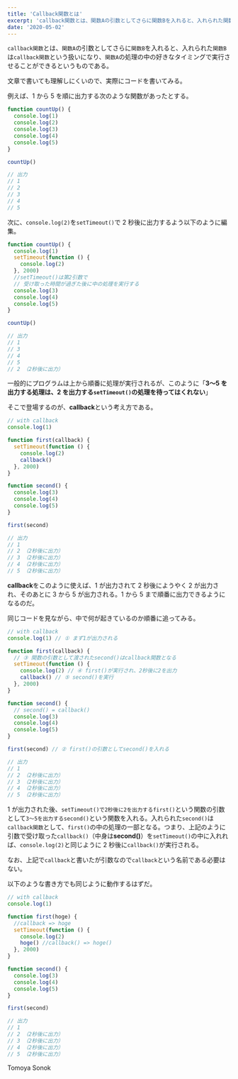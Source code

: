 ```yaml
---
title: 'Callback関数とは'
excerpt: 'callback関数とは、関数Aの引数としてさらに関数Bを入れると、入れられた関数Bはcallback関数という扱いになり、関数Aの処理の中の好きなタイミングで実行させることができるというものである...'
date: '2020-05-02'
---
```


`callback関数`とは、`関数A`の引数としてさらに`関数B`を入れると、入れられた`関数B`は`callback関数`という扱いになり、`関数A`の処理の中の好きなタイミングで実行させることができるというものである。

文章で書いても理解しにくいので、実際にコードを書いてみる。

例えば、1 から 5 を順に出力する次のような関数があったとする。

```js
function countUp() {
  console.log(1)
  console.log(2)
  console.log(3)
  console.log(4)
  console.log(5)
}

countUp()

// 出力
// 1
// 2
// 3
// 4
// 5
```

次に、`console.log(2)`を`setTimeout()`で 2 秒後に出力するよう以下のように編集。

```js
function countUp() {
  console.log(1)
  setTimeout(function () {
    console.log(2)
  }, 2000)
  //setTimeout()は第2引数で
  // 受け取った時間が過ぎた後に中の処理を実行する
  console.log(3)
  console.log(4)
  console.log(5)
}

countUp()

// 出力
// 1
// 3
// 4
// 5
// 2 （2秒後に出力）
```

一般的にプログラムは上から順番に処理が実行されるが、このように「**3〜5 を出力する処理は、2 を出力する`setTimeout()`の処理を待ってはくれない**」

そこで登場するのが、**callback**という考え方である。

```js
// with callback
console.log(1)

function first(callback) {
  setTimeout(function () {
    console.log(2)
    callback()
  }, 2000)
}

function second() {
  console.log(3)
  console.log(4)
  console.log(5)
}

first(second)

// 出力
// 1
// 2 （2秒後に出力）
// 3 （2秒後に出力）
// 4 （2秒後に出力）
// 5 （2秒後に出力）
```

**callback**をこのように使えば、1 が出力されて 2 秒後にようやく 2 が出力され、そのあとに 3 から 5 が出力される。1 から 5 まで順番に出力できるようになるのだ。

同じコードを見ながら、中で何が起きているのか順番に追ってみる。

```js
// with callback
console.log(1) // ① まず1が出力される

function first(callback) {
  // ③ 関数の引数として渡されたsecond()はcallback関数となる
  setTimeout(function () {
    console.log(2) // ④ first()が実行され、2秒後に2を出力
    callback() // ⑤ second()を実行
  }, 2000)
}

function second() {
  // second() = callback()
  console.log(3)
  console.log(4)
  console.log(5)
}

first(second) // ② first()の引数としてsecond()を入れる

// 出力
// 1
// 2 （2秒後に出力）
// 3 （2秒後に出力）
// 4 （2秒後に出力）
// 5 （2秒後に出力）
```

1 が出力された後、`setTimeout()で2秒後に2を出力するfirst()`という関数の引数として`3〜5を出力するsecond()`という関数を入れる。入れられた`second()`は`callback関数`として、`first()`の中の処理の一部となる。つまり、上記のように引数で受け取った`callback()`（中身は**second()**）を`setTimeout()`の中に入れれば、`console.log(2)`と同じように 2 秒後に`callback()`が実行される。

なお、上記で`callback`と書いたが引数なので`callback`という名前である必要はない。

以下のような書き方でも同じように動作するはずだ。

```js
// with callback
console.log(1)

function first(hoge) {
  //callback => hoge
  setTimeout(function () {
    console.log(2)
    hoge() //callback() => hoge()
  }, 2000)
}

function second() {
  console.log(3)
  console.log(4)
  console.log(5)
}

first(second)

// 出力
// 1
// 2 （2秒後に出力）
// 3 （2秒後に出力）
// 4 （2秒後に出力）
// 5 （2秒後に出力）
```

Tomoya Sonok
